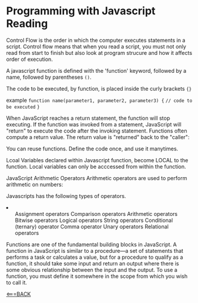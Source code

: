 # Programming with Javascript Reading

Control Flow is the order in which the computer executes statements in a script. Control flow means that when you read a script, you must not only read from start to finish but also look at program strucure and how it affects order of execution.

A javascript function is defined with the 'function' keyword, followed by  a name, followed by parentheses `()`.

The code to be executed, by function, is placed inside the curly brackets `{}`

example `function name(parameter1, parameter2, parameter3) {`
  `// code to be executed`
`}`

When JavaScript reaches a return statement, the function will stop executing. If the function was invoked from a statement, JavaScript will "return" to execute the code after the invoking statement. Functions often compute a return value. The return value is "returned" back to the "caller":

You can reuse functions. Define the code once, and use it manytimes.

Lcoal Variables declared within Javascript function, become LOCAL to the function. Local variables can only be acccessed from within the function.

JavaScript Arithmetic Operators
Arithmetic operators are used to perform arithmetic on numbers:

Javascripts has the following types of operators.
<li>
    <ol>
        Assignment operators
        Comparison operators
        Arithmetic operators
        Bitwise operators
        Logical operators
        String operators
        Conditional (ternary) operator
        Comma operator
        Unary operators
        Relational operators
    </ol>
</li
>
Functions are one of the fundamental building blocks in JavaScript. A function in JavaScript is similar to a procedure—a set of statements that performs a task or calculates a value, but for a procedure to qualify as a function, it should take some input and return an output where there is some obvious relationship between the input and the output. To use a function, you must define it somewhere in the scope from which you wish to call it.

[<===BACK](README.md)
